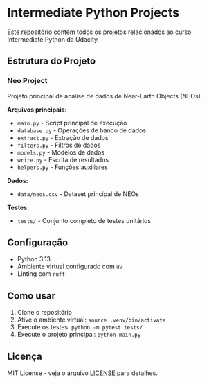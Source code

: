 # Intermediate Python Projects

Este repositório contém todos os projetos relacionados ao curso Intermediate Python da Udacity.

## Estrutura do Projeto

### Neo Project
Projeto principal de análise de dados de Near-Earth Objects (NEOs).

**Arquivos principais:**
- `main.py` - Script principal de execução
- `database.py` - Operações de banco de dados
- `extract.py` - Extração de dados
- `filters.py` - Filtros de dados
- `models.py` - Modelos de dados
- `write.py` - Escrita de resultados
- `helpers.py` - Funções auxiliares

**Dados:**
- `data/neos.csv` - Dataset principal de NEOs

**Testes:**
- `tests/` - Conjunto completo de testes unitários

## Configuração

- Python 3.13
- Ambiente virtual configurado com `uv`
- Linting com `ruff`

## Como usar

1. Clone o repositório
2. Ative o ambiente virtual: `source .venv/bin/activate`
3. Execute os testes: `python -m pytest tests/`
4. Execute o projeto principal: `python main.py`

## Licença

MIT License - veja o arquivo [LICENSE](LICENSE) para detalhes.